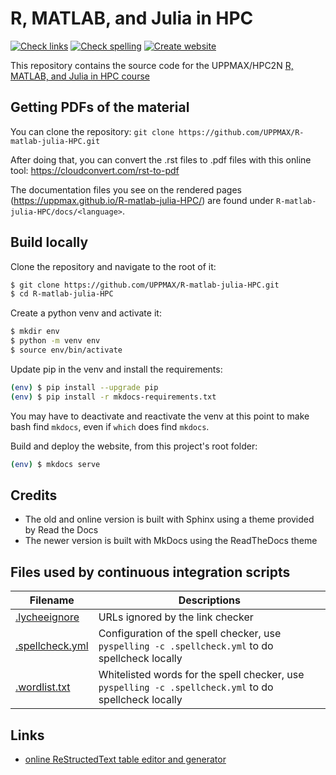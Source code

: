 # R, MATLAB, and Julia in HPC

[![Check links](https://github.com/UPPMAX/R-matlab-julia-HPC/actions/workflows/check_links.yaml/badge.svg?branch=main)](https://github.com/UPPMAX/R-matlab-julia-HPC/actions/workflows/check_links.yaml)
[![Check spelling](https://github.com/UPPMAX/R-matlab-julia-HPC/actions/workflows/check_spelling.yaml/badge.svg?branch=main)](https://github.com/UPPMAX/R-matlab-julia-HPC/actions/workflows/check_spelling.yaml)
[![Create website](https://github.com/UPPMAX/R-matlab-julia-HPC/actions/workflows/create_website.yaml/badge.svg?branch=main)](https://github.com/UPPMAX/R-matlab-julia-HPC/actions/workflows/create_website.yaml)

This repository contains the source code for the UPPMAX/HPC2N [R, MATLAB, and Julia in HPC course](https://uppmax.github.io/R-matlab-julia-HPC/)

## Getting PDFs of the material

You can clone the repository: ``git clone https://github.com/UPPMAX/R-matlab-julia-HPC.git``

After doing that, you can convert the .rst files to .pdf files with this online tool: https://cloudconvert.com/rst-to-pdf

The documentation files you see on the rendered pages (https://uppmax.github.io/R-matlab-julia-HPC/) are found under ``R-matlab-julia-HPC/docs/<language>``.

## Build locally

Clone the repository and navigate to the root of it:

```bash
$ git clone https://github.com/UPPMAX/R-matlab-julia-HPC.git
$ cd R-matlab-julia-HPC
```

Create a python venv and activate it:

```bash
$ mkdir env
$ python -m venv env
$ source env/bin/activate
```

Update pip in the venv and install the requirements:
```bash
(env) $ pip install --upgrade pip
(env) $ pip install -r mkdocs-requirements.txt
```

You may have to deactivate and reactivate the venv at this point to make bash find `mkdocs`,
even if `which` does find `mkdocs`.

Build and deploy the website, from this project's root folder:

```bash
(env) $ mkdocs serve
```

## Credits

- The old and online version is built with Sphinx using a theme provided by Read the Docs
- The newer version is built with MkDocs using the ReadTheDocs theme

## Files used by continuous integration scripts

Filename                           |Descriptions
-----------------------------------|------------------------------------------------------------------------------------------------------
[.lycheeignore](.lycheeignore)     |URLs ignored by the link checker
[.spellcheck.yml](.spellcheck.yml) |Configuration of the spell checker, use `pyspelling -c .spellcheck.yml` to do spellcheck locally
[.wordlist.txt](.wordlist.txt)     |Whitelisted words for the spell checker, use `pyspelling -c .spellcheck.yml` to do spellcheck locally

## Links

 * [online ReStructedText table editor and generator](https://tableconvert.com/restructuredtext-generator)
